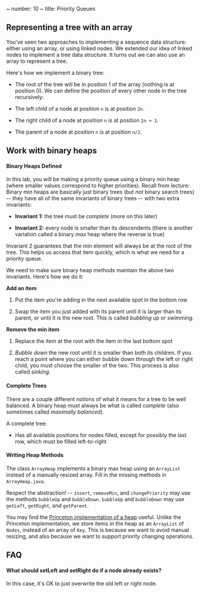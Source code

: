 ~ number: 10
~ title: Priority Queues

Representing a tree with an array
-------

You've seen two approaches to implementing a sequence data structure: either using an array, or using linked nodes. We extended our idea of linked nodes to implement a tree data structure. It turns out we can also use an array to represent a tree.

Here's how we implement a binary tree: 

- The root of the tree will be in position 1 of the array (nothing is at position 0). We can define the position of every other node in the tree recursively:

-  The left child of a node at position `n` is at position `2n`. 

- The right child of a node at position `n` is at position `2n + 1`. 

- The parent of a node at position `n` is at position `n/2`.

Work with binary heaps
--------

#### Binary Heaps Defined

In this lab, you will be making a priority queue using a binary min heap (where smaller values correspond to higher priorities). Recall from lecture: Binary min heaps are basically just binary trees (but _not_ binary search trees) -- they have all of the same invariants of binary trees -- with two extra invariants:

- __Invariant 1:__ the tree must be _complete_ (more on this later)

- __Invariant 2:__ every node is smaller than its descendents (there is another variation called a binary _max_ heap where the reverse is true)

Invariant 2 guarantees that the min element will always be at the root of the tree. This helps us access that item quickly, which is what we need for a priority queue. 

We need to make sure binary heap methods maintain the above two invariants. Here's how we do it:

__Add an item__

1. Put the item you're adding in the next available spot in the bottom row

2. Swap the item you just added with its parent until it is larger than its parent, or until it is the new root. This is called _bubbling up_ or _swimming_.

__Remove the min item__

1. Replace the item at the root with the item in the last bottom spot

2. _Bubble down_ the new root until it is smaller than both its children. If you reach a point where you can either bubble down through the left or right child, you must choose the smaller of the two. This process is also called _sinking_.

#### Complete Trees

There are a couple different notions of what it means for a tree to be well balanced. A binary heap must always be what is called _complete_ (also sometimes called _maximally balanced_).

A complete tree:

- Has all available positions for nodes filled, except for possibly the last row, which must be filled left-to-right

#### Writing Heap Methods

The class `ArrayHeap` implements a binary max heap using an `ArrayList` instead of a manually resized array. Fill in the missing methods in `ArrayHeap.java`.

Respect the abstraction! -- `insert`, `removeMin`, and `changePriority` may use the methods `bubbleUp` and `bubbleDown`. `bubbleUp` and `bubbleDown` may use `getLeft`, `getRight`, and `getParent`. 

You may find the [Princeton implementation of a heap](http://algs4.cs.princeton.edu/24pq/MinPQ.java.html) useful. Unlike the Princeton implementation, we store items in the heap as an `ArrayList` of `Nodes`, instead of an array of `Key`. This is because we want to avoid manual resizing, and also because we want to support priority changing operations.


FAQ
--------------------------------

#### What should setLeft and setRight do if a node already exists?

In this case, it's OK to just overwrite the old left or right node.